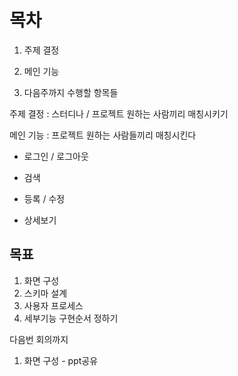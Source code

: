 # 목차

1. 주제 결정

2. 메인 기능

3. 다음주까지 수행할 항목들

주제 결정 : 스터디나 / 프로젝트 원하는 사람끼리 매칭시키기

메인 기능 : 프로젝트 원하는 사람들끼리 매칭시킨다

  - 로그인 / 로그아웃
  
  - 검색
  
  - 등록 / 수정
  
  - 상세보기

## 목표

1. 화면 구성
2. 스키마 설계
3. 사용자 프로세스
4. 세부기능 구현순서 정하기



다음번 회의까지

1. 화면 구성 - ppt공유
